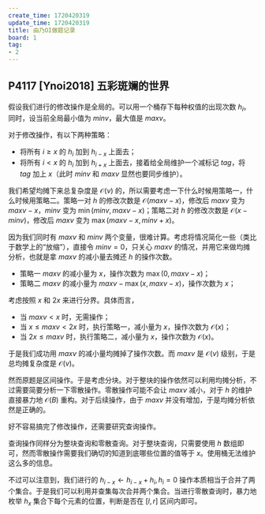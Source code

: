 ```yaml
---
create_time: 1720420319
update_time: 1720420319
title: 由乃OI做题记录
board: 1
tag:
- 2
---
```


## P4117 [Ynoi2018] 五彩斑斓的世界

假设我们进行的修改操作是全局的。可以用一个桶存下每种权值的出现次数 $h_i$。同时，设当前全局最小值为 $\mathit{minv}$，最大值是 $\mathit{maxv}$。

对于修改操作，有以下两种策略：

- 将所有 $i\ge x$ 的 $h_i$ 加到 $h_{i-x}$ 上面去；
- 将所有 $i< x$ 的 $h_i$ 加到 $h_{i+x}$ 上面去，接着给全局维护一个减标记 $\mathit{tag}$，将 $\mathit{tag}$ 加上 $x$（此时 $\mathit{minv}$ 和 $\mathit{maxv}$ 显然也要同步维护）。

我们希望均摊下来总复杂度是 $\mathcal{O}(v)$ 的，所以需要考虑一下什么时候用策略一，什么时候用策略二。策略一对 $h$ 的修改次数是 $\mathcal O(\mathit{maxv}-x)$，修改后 $\mathit{maxv}$ 变为 $\mathit{maxv}-x$，$\mathit{minv}$ 变为 $\min(\mathit{minv}, \mathit{maxv}-x)$；策略二对 $h$ 的修改次数是 $\mathcal O(x-\mathit{minv})$，修改后 $\mathit{maxv}$ 变为 $\max(\mathit{maxv}-x,\mathit{minv}+x)$。

因为我们同时有 $\mathit{maxv}$ 和 $\mathit{minv}$ 两个变量，很难计算。考虑将情况简化一些（类比于数学上的“放缩”），直接令 $\mathit{minv}=0$，只关心 $\mathit{maxv}$ 的情况，并用它来做均摊分析，也就是拿 $\mathit{maxv}$ 的减小量去摊还 $h$ 的操作次数。

- 策略一 $\mathit{maxv}$ 的减小量为 $x$，操作次数为 $\max(0,\mathit{maxv}-x)$；
- 策略二 $\mathit{maxv}$ 的减小量为 $\mathit{maxv}-\max(x,\mathit{maxv}-x)$，操作次数为 $x$；

考虑按照 $x$ 和 $2x$ 来进行分界。具体而言，

- 当 $\mathit{maxv}<x$ 时，无需操作；
- 当 $x\le \mathit{maxv} < 2x$ 时，执行策略一，减小量为 $x$，操作次数为 $\mathcal O(x)$；
- 当 $2x\le \mathit{maxv}$ 时，执行策略二，减小量为 $x$，操作次数为 $\mathcal O(x)$。

于是我们成功用 $\mathit{maxv}$ 的减小量均摊掉了操作次数。而 $\mathit{maxv}$ 是 $\mathcal O(v)$ 级别，于是总均摊复杂度是 $\mathcal O(v)$。

然而原题是区间操作。于是考虑分块。对于整块的操作依然可以利用均摊分析，不过需要简要分析一下零散操作。零散操作可能不会让 $\mathit{maxv}$ 减小，对于 $h$ 的维护直接暴力地 $\mathcal O(B)$ 重构。对于后续操作，由于 $\mathit{maxv}$ 并没有增加，于是均摊分析依然是正确的。

好不容易搞完了修改操作，还需要研究查询操作。

查询操作同样分为整块查询和零散查询。对于整块查询，只需要使用 $h$ 数组即可，然而零散操作需要我们确切的知道到底哪些位置的值等于 $x$。使用桶无法维护这么多的信息。

不过可以注意到，我们进行的 $h_{i-x}\gets h_{i-x}+ h_{i},h_i=0$ 操作本质相当于合并了两个集合。于是我们可以利用并查集每次合并两个集合。当进行零散查询时，暴力地枚举 $h_x$ 集合下每个元素的位置，判断是否在 $[l,r]$ 区间内即可。

